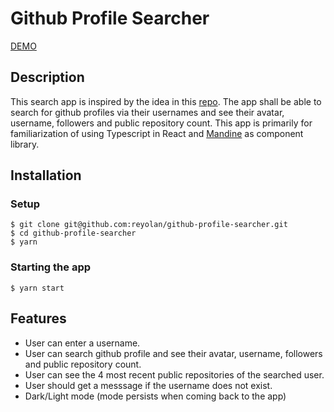 # Github Profile Searcher

[DEMO](http://github-profile-searcher-phi.vercel.app/)

## Description

This search app is inspired by the idea in this [repo](https://github.com/florinpop17/app-ideas/blob/master/Projects/2-Intermediate/GitHub-Profiles.md). The app shall be able to search for github profiles via their usernames and see their avatar, username, followers and public repository count. This app is primarily for familiarization of using Typescript in React and [Mandine](https://mantine.dev/) as component library.

## Installation

### Setup

```
$ git clone git@github.com:reyolan/github-profile-searcher.git
$ cd github-profile-searcher
$ yarn
```

### Starting the app

```
$ yarn start
```

## Features

- User can enter a username.
- User can search github profile and see their avatar, username, followers and public repository count.
- User can see the 4 most recent public repositories of the searched user.
- User should get a messsage if the username does not exist.
- Dark/Light mode (mode persists when coming back to the app)
